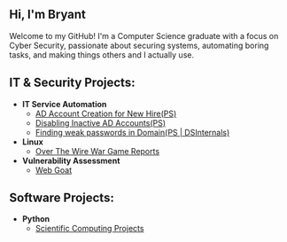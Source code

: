 ## Hi, I'm Bryant

Welcome to my GitHub! I'm a Computer Science graduate with a focus on Cyber Security, passionate about securing systems, automating boring tasks, and making things others and I actually use.

<h2>IT & Security Projects:</h2>

- <b>IT Service Automation</b>
  - [AD Account Creation for New Hire(PS)](https://github.com/Bryant-Orme/IT-Service-Automation/tree/main/New%20User%20Creation)
  - [Disabling Inactive AD Accounts(PS)](https://github.com/Bryant-Orme/IT-Service-Automation/tree/main/Disable%20Inactive%20Accounts)
  - [Finding weak passwords in Domain(PS | DSInternals)](https://github.com/Bryant-Orme/IT-Service-Automation/tree/main/Weak%20Passwords)
- <b>Linux</b>
  - [Over The Wire War Game Reports](https://github.com/Bryant-Orme/OverTheWire)
- <b>Vulnerability Assessment</b>
  - [Web Goat](https://github.com/Bryant-Orme/Bryant-Orme)
<!--- - <b>Cryptography</b> 
  - [Cryptopals Challenges](https://github.com/Bryant-Orme/Bryant-Orme)
  --->

<h2>Software Projects:</h2>

- <b>Python</b>
  - [Scientific Computing Projects](https://github.com/Bryant-Orme/ScientificComputing)
